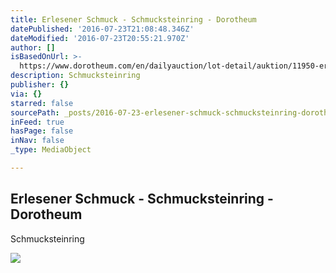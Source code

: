 ```yaml
---
title: Erlesener Schmuck - Schmucksteinring - Dorotheum
datePublished: '2016-07-23T21:08:48.346Z'
dateModified: '2016-07-23T20:55:21.970Z'
author: []
isBasedOnUrl: >-
  https://www.dorotheum.com/en/dailyauction/lot-detail/auktion/11950-erlesener-schmuck/lotID/1/lot/2080261-schmucksteinring.html
description: Schmucksteinring
publisher: {}
via: {}
starred: false
sourcePath: _posts/2016-07-23-erlesener-schmuck-schmucksteinring-dorotheum.md
inFeed: true
hasPage: false
inNav: false
_type: MediaObject

---
```

<article style=""><h1>Erlesener Schmuck - Schmucksteinring - Dorotheum</h1><p>Schmucksteinring</p><img src="https://www.dorotheum.com/45A160811_145_41765_1/Bild/Altschliffdiamantmedaillon-ca.-0,15-ct.jpg" /></article>